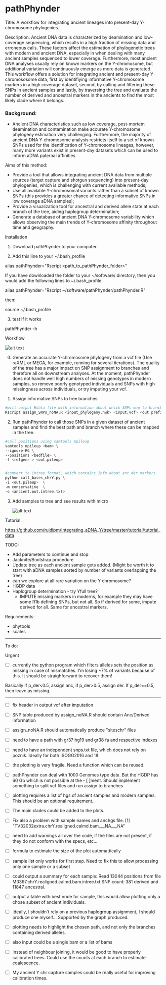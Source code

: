 # pathPhynder
Title: A workflow for integrating ancient lineages into present-day Y-chromosome phylogenies.

Description: Ancient DNA data is characterized by deamination and low-coverage sequencing, which results in a high fraction of missing data and erroneous calls. These factors affect the estimation of phylogenetic trees with modern and ancient DNA, especially in when dealing with many ancient samples sequenced to lower coverage. Furthermore, most ancient DNA analyses usually rely on known markers on the Y-chromosome, but additional variation will continuously emerge as more data is generated. This workflow offers a solution for integrating ancient and present-day Y-chromososome data, first by identifiying informative Y-chromosome markers in a high coverage dataset, second, by calling and filtering these SNPs in ancient samples and lastly, by traversing the tree and evaluate the number of derived and ancestral markers in the ancients to find the most likely clade where it belongs.





### Background:

 - Ancient DNA characteristics such as low coverage, post-mortem deamination and contamination make accurate Y-chromosome phylogeny estimation very challenging. Furthermore, the majority of ancient DNA Y-chromosome analysis restricts itself to a set of known SNPs used for the identification of Y-chromosome lineages, however, many more variants exist in present-day datasets which can be used to inform aDNA paternal affinities. 
 
 Aims of this method:
  - Provide a tool that allows integrating ancient DNA data from multiple sources (target capture and shotgun sequencing) into present-day phylogenies, which is challenging with current available methods;
  - Use all available Y-chromosomal variants rather than a subset of known SNPs (this provides a greater chance of detecting informative SNPs in low coverage aDNA samples);
  - Provide a visualization tool for ancestral and derived allele state at each branch of the tree, aiding haplogroup determination;
  - Generate a database of ancient DNA Y-chromosome variability which allows observing the main trends of Y-chromosome affinity throughout time and geography.



Installation

1) Download pathPhynder to your computer.

2) Add this line to your ~/.bash_profile

alias pathPhynder="Rscript <path_to_pathPhynder_folder>"

If you have downloaded the folder to your ~/software/ directory, then you would add the following lines to ~/.bash_profile.

alias pathPhynder="Rscript ~/software/pathPhynder/pathPhynder.R"

then:

source ~/.bash_profile

3) test if it works

pathPhynder -h
 


Workflow

![alt text](https://github.com/ruidlpm/Integrating_aDNA_Y/blob/master/figures/workflow_poster.png)


0) Generate an accurate Y-chromosome phylogeny from a vcf file (Use raXML or MEGA, for example, running for several iterations). The quality of the tree has a major impact on SNP assignment to branches and therefore all on downstream analyses. At the moment, pathPhynder does not handle well high numbers of missing genotypes in modern samples, so remove poorly genotyped individuals and SNPs with high missingness across individuals, or try imputing your vcf.



1) Assign informative SNPs to tree branches.

```bash
#will output Rdata file with information about which SNPs map to branches and a bed file for snp calling
Rscript assign_SNPs_noNA.R <input_phylogeny.nwk> <input.vcf> <out prefix>
```


2) Run pathPhynder to call those SNPs in a given dataset of ancient samples and find the best path and branch where these can be mapped in the tree.

```bash
#call positions using samtools mpileup
samtools mpileup <bam> \
--ignore-RG \
--positions <bedfile> \
-f <refgen> > <out.pileup>


#convert to intree format, which contains info about anc der markers
python call_bases_chrY.py \
-i <out.pileup>  \
-m conservative  \
-o <ancient.out.intree.txt>
```




3) Add samples to tree and see results with micro


    ![alt text](https://github.com/ruidlpm/Integrating_aDNA_Y/blob/master/figures/micro_poster.png)



Tutorial:

https://github.com/ruidlpm/Integrating_aDNA_Y/tree/master/tutorial/tutorial_data




TODO:

- Add parameters to continue and stop <PRIORITY>
- Jacknife/Bootstrap procedure
- Update tree as each ancient sample gets added. (Might be worth it to start with aDNA samples sorted by number of variants overlapping the tree)
- can we explore at all rare variation on the Y chromosome?
- HGDP data
- Haplogroup determination - try Yfull tree?
  - IMPUTE missing markers in moderns, for example they may have some R1b defining SNPs, but not all. So if derived for some, impute derived for all. Same for ancestral markers.













Requirements:
 - phytools
 - scales





























________________________________________________________________________


To do:

Urgent
 - [ ] currently the python program which filters alleles sets the position as missing in case of mismatches. I'm losing ~7% of variants because of this. It should be straighforward to recover them! 
 
 Basically if p_der<0.5, assign anc, if p_der>0.5, assign der. If p_der==0.5, then leave as missing.
________


 - [ ] fix header in output vcf after imputation
- [ ] SNP table produced by assign_noNA.R should contain Anc/Derived information
- [ ] assign_noNA.R should automatically produce "siteschr" files
- [ ] need to have a path with gr37 hg19 and gr38 fa and respective indexes
- [ ] need to have an independent snps.txt file, which does not rely on poznik. Ideally for both ISOGG2016 and 18
- [ ] the plotting is very fragile. Need a function which can be reused.
- [ ] pathPhynder can deal with 1000 Genomes type data. But the HGDP has 60 Gb which is not possible at the - [ ]ment. Should implement something to split vcf files and run assign to branches
- [ ] plotting requires a list of hgs of ancient samples and modern samples. This should be an optional requirement.
- [ ] The main clades could be added to the plots.
- [ ] Fix also a problem with sample names and anchgs file.
			[1] "TV32032extra.chrY.realigned.calmd.bam___NA___NA"
- [ ] need to add warnings all over the code, if the files are not present, if they do not conform with the specs, etc...
- [ ] formula to estimate the size of the plot automattically
- [ ] sample list only works for first step. Need to fix this to allow processing only one sample or a subset
- [ ] could output a summary for each sample:
 		Read 13044 positions from file M3397.chrY.realigned.calmd.bam.intree.txt
 		SNP count:  381 derived and 11847 ancestral.
- [ ] output a table with best node for sample, this would allow plotting only a chose subset of ancient individuals.
- [ ] Ideally, I shouldn't rely on a previous haplogroup assignment, I should produce one myself... Supported by the graph produced.
- [ ] plotting needs to highlight the chosen path, and not only the branches containing derived alleles.
- [ ] also input could be a single bam or a list of bams
- [ ] Instead of neighbour joining, it would be good to have properly calibrated trees. Could use the counts at each branch to estimate coalescence.
- [ ] My ancient Y chr capture samples could be really useful for improving calibration times.

